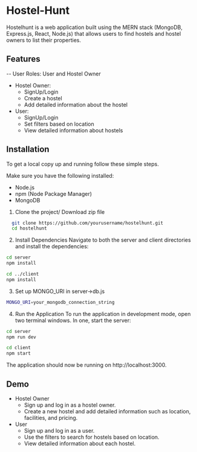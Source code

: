 
# Hostel-Hunt

Hostelhunt is a web application built using the MERN stack (MongoDB, Express.js, React, Node.js) that allows users to find hostels and hostel owners to list their properties.


## Features

 -- User Roles: User and Hostel Owner
 - Hostel Owner:
   - SignUp/Login
   - Create a hostel
   - Add detailed information about the hostel
 - User:
   - SignUp/Login
   - Set filters based on location
    - View detailed information about hostels


## Installation

To get a local copy up and running follow these simple steps.

Make sure you have the following installed:

 - Node.js
 - npm (Node Package Manager)
 - MongoDB

1. Clone the project/ Download zip file
```bash
  git clone https://github.com/yourusername/hostelhunt.git
  cd hostelhunt  
```
2. Install Dependencies
Navigate to both the server and client directories and install the dependencies:
```bash
cd server
npm install

cd ../client
npm install
```
3. Set up MONGO_URI in server->db.js
```bash
MONGO_URI=your_mongodb_connection_string
```
4. Run the Application
To run the application in development mode, open two terminal windows. In one, start the server:
```bash
cd server
npm run dev
```
```bash
cd client
npm start
```

The application should now be running on http://localhost:3000.


    
## Demo

 - Hostel Owner
   - Sign up and log in as a hostel owner.
   - Create a new hostel and add detailed information such as location, facilities, and pricing.
 - User
   - Sign up and log in as a user.
   - Use the filters to search for hostels based on location.
   - View detailed information about each hostel.

